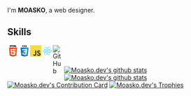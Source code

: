 I'm **MOASKO**, a web designer.


## Skills

<a href="https://github.com/moasko">
<img align="left" alt="HTML5" width="26px" src="https://raw.githubusercontent.com/github/explore/80688e429a7d4ef2fca1e82350fe8e3517d3494d/topics/html/html.png" /><img align="left" alt="CSS3" width="26px" src="https://raw.githubusercontent.com/github/explore/80688e429a7d4ef2fca1e82350fe8e3517d3494d/topics/css/css.png" />
<img align="left" alt="JavaScript" width="26px" src="https://raw.githubusercontent.com/github/explore/80688e429a7d4ef2fca1e82350fe8e3517d3494d/topics/javascript/javascript.png" />
  <img align="left" alt="JavaScript" width="26px" src="https://raw.githubusercontent.com/github/explore/80688e429a7d4ef2fca1e82350fe8e3517d3494d/topics/react/react.png" />
<img align="left" alt="GitHub" width="26px" src="https://github.githubassets.com/images/modules/logos_page/GitHub-Mark.png" />
</a>

<br /><br />

[![Moasko.dev's github stats](https://github-readme-stats.vercel.app/api?include_all_commits=true&username=moasko&count_private=true&show_icons=true&title_color=ffffff&text_color=ffffff&icon_color=ffffff&bg_color=45,26F596,0499F2)](https://github.com/moasko)
[![Moasko.dev's github stats](https://github-readme-stats.vercel.app/api/top-langs/?username=moasko&count_private=true&show_icons=true&title_color=ffffff&text_color=ffffff&icon_color=ffffff&bg_color=0499F2)](https://github.com/moasko)
[![Moasko.dev's Contribution Card](https://github-readme-streak-stats.herokuapp.com/?user=moasko&theme=dark)](https://github.com/moasko)
[![Moasko.dev's Trophies](https://github-profile-trophy.vercel.app/?username=moasko&no-bg=true&theme=darkhub&row=25&column=5&margin-w=5&margin-h=5)](https://github.com/moasko)
